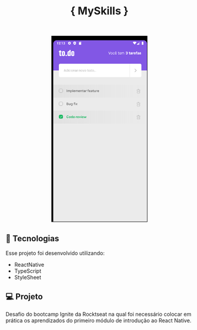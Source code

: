 <h1 align="center">
{ MySkills }
</h1>

<br>

<p align="center">
  <img alt="loog" src="description.png" object-fit="cover" >
</p>

## 🚀 Tecnologias

Esse projeto foi desenvolvido utilizando:

- ReactNative
- TypeScript
- StyleSheet

## 💻 Projeto

Desafio do bootcamp Ignite da Rocktseat na qual foi necessário colocar em prática os aprendizados do primeiro módulo de introdução ao React Native.
